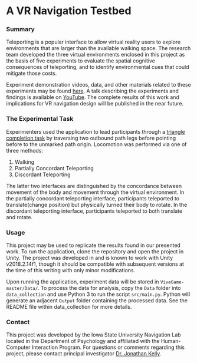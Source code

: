 # A VR Navigation Testbed

### Summary
Teleporting is a popular interface to allow virtual reality users to explore environments that are larger than the available walking space. The research team developed the three virtual environments enclosed in this project as the basis of five experiments to evaluate the spatial cognitive consequences of teleporting, and to identify environmental cues that could mitigate those costs.

Experiment demonstration videos, data, and other materials related to these experiments may be found [here](https://osf.io/m4zfv/). A talk describing the experiments and findings is available on [YouTube](https://www.youtube.com/watch?v=RcKFF0xWZl0). The complete results of this work and implications for VR navigation design will be published in the near future.

### The Experimental Task 
Experimenters used the application to lead participants through a [triangle completion task](https://books.google.com/books?id=zN_WAgAAQBAJ&pg=PA86) by traversing two outbound path legs before pointing before to the unmarked path origin. Locomotion was performed via one of three methods:
1. Walking
2. Partially Concordant Teleporting
3. Discordant Teleporting

The latter two interfaces are distinguished by the concordance between movement of the body and movement through the virtual environment. In the partially concordant teleporting interface, participants teleported to translate(change position) but physically turned their body to rotate. In the discordant teleporting interface, participants teleported to both translate and rotate.

### Usage
This project may be used to replicate the results found in our presented work. To run the application, clone the repository and open the project in Unity. The project was developed in and is known to work with Unity v2018.2.14f1, though it should be compatible with subsequent versions at the time of this writing with only minor modifications.

Upon running the application, experiment data will be stored in ```ViveGame-master/Data/```. To process the data for analysis, copy the ```Data``` folder into ```data_collection``` and use Python 3 to run the script ```src/main.py```. Python will generate an adjacent ```Output``` folder containing the processed data. See the README file within data_collection for more details.

### Contact
This project was developed by the Iowa State University Navigation Lab located in the Department of Psychology and affiliated with the Human-Computer Interaction Program. For questions or comments regarding this project, please contact principal investigator [Dr. Jonathan Kelly](mailto:jonkelly@iastate.edu).


